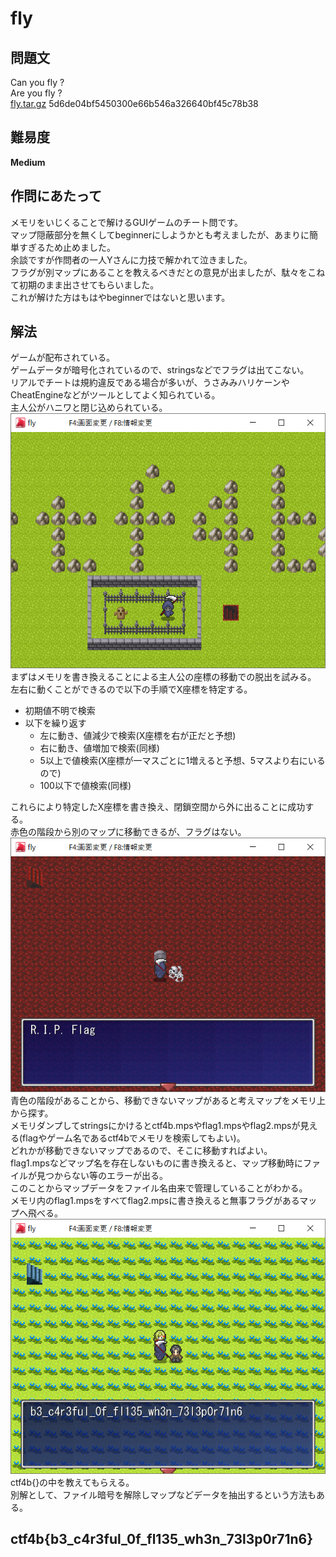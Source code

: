 # fly

## 問題文
Can you fly ?  
Are you fly ?  
[fly.tar.gz](files/fly.tar.gz) 5d6de04bf5450300e66b546a326640bf45c78b38  

## 難易度
**Medium**  

## 作問にあたって
メモリをいじくることで解けるGUIゲームのチート問です。  
マップ隠蔽部分を無くしてbeginnerにしようかとも考えましたが、あまりに簡単すぎるため止めました。  
余談ですが作問者の一人Yさんに力技で解かれて泣きました。  
フラグが別マップにあることを教えるべきだとの意見が出ましたが、駄々をこねて初期のまま出させてもらいました。  
これが解けた方はもはやbeginnerではないと思います。  

## 解法
ゲームが配布されている。  
ゲームデータが暗号化されているので、stringsなどでフラグは出てこない。  
リアルでチートは規約違反である場合が多いが、うさみみハリケーンやCheatEngineなどがツールとしてよく知られている。  
主人公がハニワと閉じ込められている。  
![images/0.png](images/0.png)  
まずはメモリを書き換えることによる主人公の座標の移動での脱出を試みる。  
左右に動くことができるので以下の手順でX座標を特定する。  
- 初期値不明で検索  
- 以下を繰り返す  
  - 左に動き、値減少で検索(X座標を右が正だと予想)  
  - 右に動き、値増加で検索(同様)  
  - 5以上で値検索(X座標が一マスごとに1増えると予想、5マスより右にいるので)  
  - 100以下で値検索(同様)  

これらにより特定したX座標を書き換え、閉鎖空間から外に出ることに成功する。  
赤色の階段から別のマップに移動できるが、フラグはない。  
![images/1.png](images/1.png)  
青色の階段があることから、移動できないマップがあると考えマップをメモリ上から探す。  
メモリダンプしてstringsにかけるとctf4b.mpsやflag1.mpsやflag2.mpsが見える(flagやゲーム名であるctf4bでメモリを検索してもよい)。  
どれかが移動できないマップであるので、そこに移動すればよい。  
flag1.mpsなどマップ名を存在しないものに書き換えると、マップ移動時にファイルが見つからない等のエラーが出る。  
このことからマップデータをファイル名由来で管理していることがわかる。  
メモリ内のflag1.mpsをすべてflag2.mpsに書き換えると無事フラグがあるマップへ飛べる。  
![images/2.png](images/2.png)  
ctf4b{}の中を教えてもらえる。  
別解として、ファイル暗号を解除しマップなどデータを抽出するという方法もある。    

## ctf4b{b3_c4r3ful_0f_fl135_wh3n_73l3p0r71n6}
